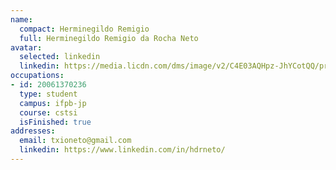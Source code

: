 ```yaml
---
name:
  compact: Herminegildo Remigio
  full: Herminegildo Remigio da Rocha Neto
avatar:
  selected: linkedin
  linkedin: https://media.licdn.com/dms/image/v2/C4E03AQHpz-JhYCotQQ/profile-displayphoto-shrink_400_400/profile-displayphoto-shrink_400_400/0/1595806187578?e=1732752000&v=beta&t=7YgkGsbnpqoDYKGriQndQsIikALfgr7hoZB_lmYb3EE
occupations:
- id: 20061370236
  type: student
  campus: ifpb-jp
  course: cstsi
  isFinished: true
addresses:
  email: txioneto@gmail.com
  linkedin: https://www.linkedin.com/in/hdrneto/
---
```

